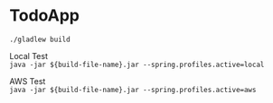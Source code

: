# TodoApp

```./gladlew build```

Local Test  
```java -jar ${build-file-name}.jar --spring.profiles.active=local```

AWS Test  
```java -jar ${build-file-name}.jar --spring.profiles.active=aws```
